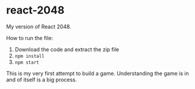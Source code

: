 # react-2048


My version of React 2048.


How to run the file:

1. Download the code and extract the zip file
2. ```npm install```
3. ```npm start```


This is my very first attempt to build a game. Understanding the game is in and of itself is a big process.

